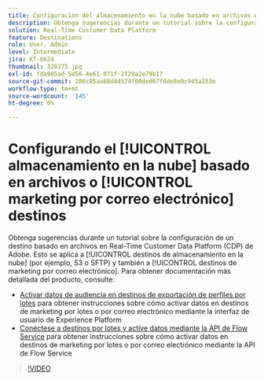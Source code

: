 ```yaml
---
title: Configuración del almacenamiento en la nube basado en archivos o destinos de marketing por correo electrónico
description: Obtenga sugerencias durante un tutorial sobre la configuración de un destino basado en archivos en Real-Time CDP de Adobe. Esto se aplica a los destinos de almacenamiento en la nube (por ejemplo, S3 o SFTP) y también a los destinos de marketing por correo electrónico.
solution: Real-Time Customer Data Platform
feature: Destinations
role: User, Admin
level: Intermediate
jira: KT-6624
thumbnail: 328175.jpg
exl-id: fda985ad-5d56-4e61-871f-2f29a2e79b17
source-git-commit: 286c85aa88d44574f00ded67f0de8e0c945a153e
workflow-type: tm+mt
source-wordcount: '145'
ht-degree: 0%

---
```


# Configurando el [!UICONTROL almacenamiento en la nube] basado en archivos o [!UICONTROL marketing por correo electrónico] destinos

Obtenga sugerencias durante un tutorial sobre la configuración de un destino basado en archivos en Real-Time Customer Data Platform (CDP) de Adobe. Esto se aplica a [!UICONTROL destinos de almacenamiento en la nube] (por ejemplo, S3 o SFTP) y también a [!UICONTROL destinos de marketing por correo electrónico]. Para obtener documentación más detallada del producto, consulte:

* [Activar datos de audiencia en destinos de exportación de perfiles por lotes](https://experienceleague.adobe.com/docs/experience-platform/destinations/ui/activate/activate-batch-profile-destinations.html?lang=es) para obtener instrucciones sobre cómo activar datos en destinos de marketing por lotes o por correo electrónico mediante la interfaz de usuario de Experience Platform
* [Conéctese a destinos por lotes y active datos mediante la API de Flow Service](https://experienceleague.adobe.com/docs/experience-platform/destinations/api/connect-activate-batch-destinations.html?lang=es) para obtener instrucciones sobre cómo activar datos en destinos de marketing por lotes o por correo electrónico mediante la API de Flow Service

>[!VIDEO](https://video.tv.adobe.com/v/340712/?learn=on&enablevpops&captions=spa)
